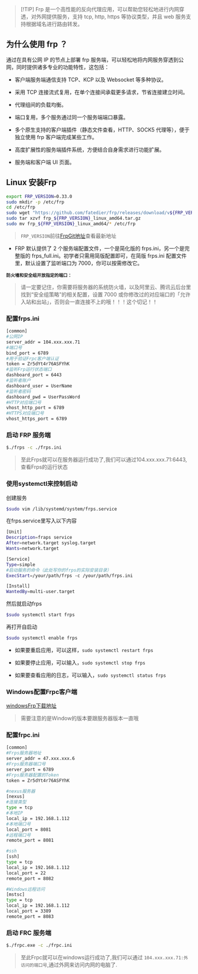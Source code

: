 >[!TIP] Frp 是一个高性能的反向代理应用，可以帮助您轻松地进行内网穿透，对外网提供服务，支持 tcp, http, https 等协议类型，并且 web 服务支持根据域名进行路由转发。

## 为什么使用 frp ？

通过在具有公网 IP 的节点上部署 frp 服务端，可以轻松地将内网服务穿透到公网，同时提供诸多专业的功能特性，这包括：

- 客户端服务端通信支持 TCP、KCP 以及 Websocket 等多种协议。

- 采用 TCP 连接流式复用，在单个连接间承载更多请求，节省连接建立时间。

- 代理组间的负载均衡。

- 端口复用，多个服务通过同一个服务端端口暴露。

- 多个原生支持的客户端插件（静态文件查看，HTTP、SOCK5 代理等），便于独立使用 frp 客户端完成某些工作。

- 高度扩展性的服务端插件系统，方便结合自身需求进行功能扩展。

- 服务端和客户端 UI 页面。

## Linux 安装Frp

```bash
export FRP_VERSION=0.33.0
sudo mkdir -p /etc/frp
cd /etc/frp
sudo wget "https://github.com/fatedier/frp/releases/download/v${FRP_VERSION}/frp_${FRP_VERSION}_linux_amd64.tar.gz"
sudo tar xzvf frp_${FRP_VERSION}_linux_amd64.tar.gz
sudo mv frp_${FRP_VERSION}_linux_amd64/* /etc/frp
```

>`FRP_VERSION`前往[FrpGit地址](https://github.com/fatedier/frp/releases)查看最新地址

- FRP 默认提供了 2 个服务端配置文件，一个是简化版的 frps.ini，另一个是完整版的 frps_full.ini。初学者只需用简版配置即可，在简版 frps.ini 配置文件里，默认设置了监听端口为 7000，你可以按需修改它。

**`防火墙和安全组开放指定的端口：`**

>请一定要记住，你需要将服务器的系统防火墙，以及阿里云、腾讯云后台里找到“安全组策略”的相关配置，设置 7000 或你修改过的对应端口的「允许入站和出站」，否则会一直连接不上的哦！！！这个切记！！

### 配置frps.ini

```bash
[common]
#公网IP
server_addr = 104.xxx.xxx.71
#端口号
bind_port = 6789
#用于验证Frpc客户端认证
token = Zr5dYt4r76ASFYhK
#监听Frp运行状态端口
dashboard_port = 6443
#监听者账户
dashboard_user = UserName
#监听者密码
dashboard_pwd = UserPassWord
#HTTP对应端口号
vhost_http_port = 6789
#HTTPS对应端口号
vhost_https_port = 6789
```

### 启动 FRP 服务端

```bash
$./frps -c ./frps.ini
```

>至此Frps就可以在服务器运行成功了,我们可以通过104.xxx.xxx.71:6443,查看Frps的运行状态

### 使用systemctl来控制启动

创建服务

```bash
$sudo vim /lib/systemd/system/frps.service
```

在frps.service里写入以下内容

```bash
[Unit]
Description=fraps service
After=network.target syslog.target
Wants=network.target

[Service]
Type=simple
#启动服务的命令（此处写你的frps的实际安装目录）
ExecStart=/your/path/frps -c /your/path/frps.ini

[Install]
WantedBy=multi-user.target
```

然后就启动frps

```bash
$sudo systemctl start frps
```

再打开自启动

```bash
$sudo systemctl enable frps
```

- 如果要重启应用，可以这样，`sudo systemctl restart frps`

- 如果要停止应用，可以输入，`sudo systemctl stop frps`

- 如果要查看应用的日志，可以输入，`sudo systemctl status frps`

### Windows配置Frpc客户端

[windowsFrp下载地址](https://github.com/fatedier/frp/releases)

>需要注意的是Window的版本要跟服务器版本一直哦

### 配置frpc.ini

```bash
[common]
#Frps服务器地址
server_addr = 47.xxx.xxx.6
#Frps服务器端口号
server_port = 6789
#Frps服务器配置的Token
token = Zr5dYt4r76ASFYhK

#nexus服务器
[nexus]
#连接类型
type = tcp
#本地IP
local_ip = 192.168.1.112
#本地端口号
local_port = 8081
#远程端口号
remote_port = 8081

#ssh
[ssh]
type = tcp
local_ip = 192.168.1.112
local_port = 22
remote_port = 8082

#Windows远程访问
[mstsc]
type = tcp
local_ip = 192.168.1.112
local_port = 3389
remote_port = 8083
```

### 启动 FRC 服务端

```bash
$./frpc.exe -c ./frpc.ini
```

>至此Frpc就可以在windows运行成功了,我们可以通过
`104.xxx.xxx.71:外访问的端口号`,通过外网来访问内网的电脑了.
